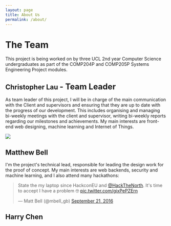 ```yaml
---
layout: page
title: About Us
permalink: /about/
---
```


# The Team
This project is being worked on by three UCL 2nd year Computer Science undergraduates as part of the COMP204P and COMP205P Systems Engineering Project modules.

## Christopher Lau <span class="lead" style="font-size:25px;">- Team Leader</span>
As team leader of this project, I will be in charge of the main communication with the Client and supervisors and ensuring that they are up to date with the progress of our development. This includes organising and managing bi-weekly meetings with the client and supervisor, writing bi-weekly reports regarding our milestones and achievements. My main interests are front-end web designing, machine learning and Internet of Things.

![](https://pbs.twimg.com/profile_images/3247791112/ce35de4a21fc8cab30526e9ba2964e9b_400x400.jpeg)

## Matthew Bell
I'm the project's technical lead, responsible for leading the design work for the proof of concept. My main interests are web backends, security and machine learning, and I also attend many hackathons:
<blockquote class="twitter-tweet" data-lang="en"><p lang="en" dir="ltr">State the my laptop since HackconEU and <a href="https://twitter.com/HackTheNorth">@HackTheNorth</a>. It&#39;s time to accept I have a problem 🤓 <a href="https://t.co/gixPePZErn">pic.twitter.com/gixPePZErn</a></p>&mdash; Matt Bell (@mbell_gb) <a href="https://twitter.com/mbell_gb/status/778625977693925377">September 21, 2016</a></blockquote>
<script async src="https://platform.twitter.com/widgets.js" charset="utf-8"></script>

## Harry Chen

<!-- <h3>The Team</h3>
	<p>This project is being worked on by three UCL 2nd year Computer Science undergraduates as part of the COMP204P and COMP205P Systems Engineering Project modules.</p>

<h4> Christopher Lau <span class="lead">- Team Leader</span></h4>
	<p>As team leader of this project, I will be in charge of the main communication with the Client and supervisors and ensuring that they are up to date with the progress of our development. This includes organising and managing bi-weekly meetings with the client and supervisor, writing bi-weekly reports regarding our milestones and achievements. My main interests are front-end web designing, machine learning and Internet of Things.</p>

<h4> Matthew Bell </h4>

<h4> Harry Chen </h4>
 -->

